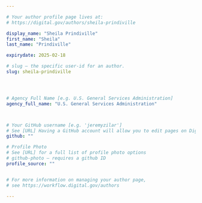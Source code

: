 ```yaml
---

# Your author profile page lives at:
# https://digital.gov/authors/sheila-prindiville

display_name: "Sheila Prindiville"
first_name: "Sheila"
last_name: "Prindiville"

expirydate: 2025-02-18

# slug — the specific user-id for an author.
slug: sheila-prindiville




# Agency Full Name [e.g. U.S. General Services Administration]
agency_full_name: "U.S. General Services Administration"



# Your GitHub username [e.g. 'jeremyzilar']
# See [URL] Having a GitHub account will allow you to edit pages on DigitalGov. The image used in your GitHub account can also be used to populate your digital.gov profile photo.
github: ""

# Profile Photo
# See [URL] for a full list of profile photo options
# github-photo — requires a github ID
profile_source: ""


# For more information on managing your author page,
# see https://workflow.digital.gov/authors

---
```

